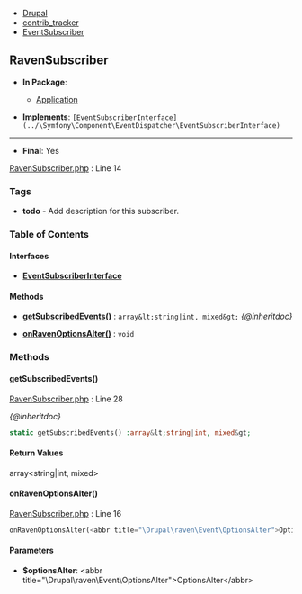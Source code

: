 

- [Drupal](../namespaces/drupal.md)
- [contrib_tracker](../namespaces/drupal-contrib-tracker.md)
- [EventSubscriber](../namespaces/drupal-contrib-tracker-eventsubscriber.md)


### 
## RavenSubscriber


- **In Package**:
    - [Application](../packages/Application.md)
  
- **Implements**:
    `[EventSubscriberInterface](../\Symfony\Component\EventDispatcher\EventSubscriberInterface)`
  

---


- **Final**: Yes




[RavenSubscriber.php](../files/web-modules-custom-contrib-tracker-src-eventsubscriber-ravensubscriber.md) : Line 14






### Tags

- **todo**
            - Add description for this subscriber.

  





### Table of Contents



#### Interfaces
- **[EventSubscriberInterface](../\Symfony\Component\EventDispatcher\EventSubscriberInterface)**







#### Methods

- **[getSubscribedEvents()](../classes/Drupal-contrib-tracker-EventSubscriber-RavenSubscriber.md#method_getSubscribedEvents)**
           : `array&lt;string|int, mixed&gt;`
*{@inheritdoc}*


- **[onRavenOptionsAlter()](../classes/Drupal-contrib-tracker-EventSubscriber-RavenSubscriber.md#method_onRavenOptionsAlter)**
           : `void`









### Methods

#### getSubscribedEvents()


[RavenSubscriber.php](../files/web-modules-custom-contrib-tracker-src-eventsubscriber-ravensubscriber.md) : Line 28

*{@inheritdoc}*

```php
static getSubscribedEvents() :array&lt;string|int, mixed&gt;
```












#### Return Values

array&lt;string|int, mixed&gt;



#### onRavenOptionsAlter()


[RavenSubscriber.php](../files/web-modules-custom-contrib-tracker-src-eventsubscriber-ravensubscriber.md) : Line 16


```php
onRavenOptionsAlter(<abbr title="\Drupal\raven\Event\OptionsAlter">OptionsAlter</abbr>  $optionsAlter) :void
```





#### Parameters

- **$optionsAlter**: &lt;abbr title=&quot;\Drupal\raven\Event\OptionsAlter&quot;&gt;OptionsAlter&lt;/abbr&gt;
    










